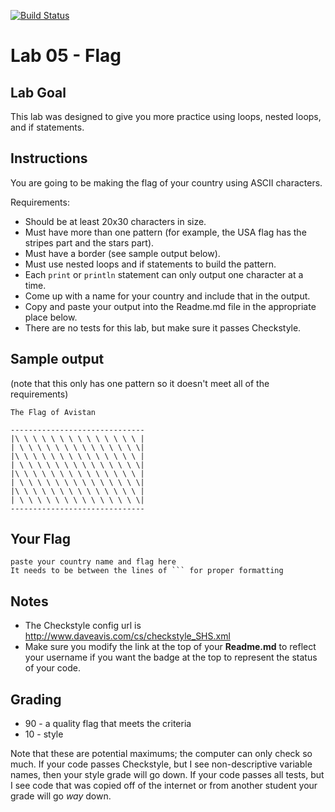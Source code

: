 [![Build Status](https://travis-ci.com/StratfordHS-CS2/lab-05-flag-username.svg)](https://travis-ci.com/StratfordHS-CS2/lab-05-flag-username)

# Lab 05 - Flag

## Lab Goal
This lab was designed to give you more practice using loops, nested loops, and if statements.

## Instructions
You are going to be making the flag of your country using ASCII characters.

Requirements:
* Should be at least 20x30 characters in size.
* Must have more than one pattern (for example, the USA flag has the stripes part and the stars part).
* Must have a border (see sample output below).
* Must use nested loops and if statements to build the pattern.
* Each `print` or `println` statement can only output one character at a time.
* Come up with a name for your country and include that in the output.
* Copy and paste your output into the Readme.md file in the appropriate place below.
* There are no tests for this lab, but make sure it passes Checkstyle.

## Sample output
(note that this only has one pattern so it doesn't meet all of the requirements)
```
The Flag of Avistan

------------------------------
|\ \ \ \ \ \ \ \ \ \ \ \ \ \ |
| \ \ \ \ \ \ \ \ \ \ \ \ \ \|
|\ \ \ \ \ \ \ \ \ \ \ \ \ \ |
| \ \ \ \ \ \ \ \ \ \ \ \ \ \|
|\ \ \ \ \ \ \ \ \ \ \ \ \ \ |
| \ \ \ \ \ \ \ \ \ \ \ \ \ \|
|\ \ \ \ \ \ \ \ \ \ \ \ \ \ |
| \ \ \ \ \ \ \ \ \ \ \ \ \ \|
------------------------------
```

## Your Flag
```
paste your country name and flag here
It needs to be between the lines of ``` for proper formatting
```

## Notes
* The Checkstyle config url is http://www.daveavis.com/cs/checkstyle_SHS.xml
* Make sure you modify the link at the top of your **Readme.md** to reflect your username if you want the badge at the top to represent the status of your code.



## Grading
* 90 - a quality flag that meets the criteria
* 10 - style

Note that these are potential maximums; the computer can only check so much.  If your code passes Checkstyle, but I see non-descriptive variable names, then your style grade will go down.  If your code passes all tests, but I see code that was copied off of the internet or from another student your grade will go *way* down.
